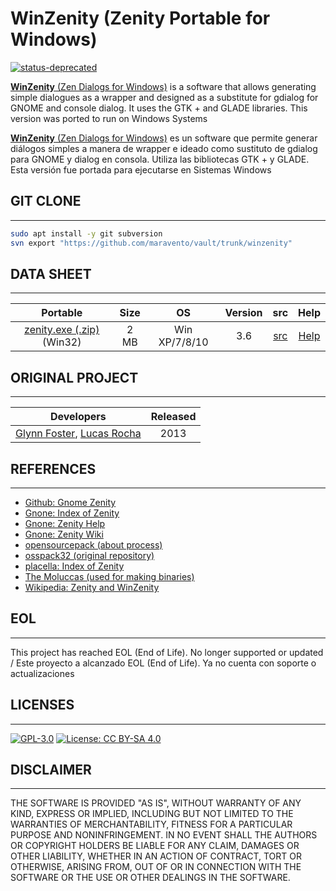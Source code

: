 # WinZenity (Zenity Portable for Windows)

[![status-deprecated](https://img.shields.io/badge/status-deprecated-red.svg)](https://github.com/maravento/vault)

[**WinZenity** (Zen Dialogs for Windows)](https://en.wikipedia.org/wiki/Zenity) is a software that allows generating simple dialogues as a wrapper and designed as a substitute for gdialog for GNOME and console dialog. It uses the GTK + and GLADE libraries. This version was ported to run on Windows Systems

[**WinZenity** (Zen Dialogs for Windows)](https://es.wikipedia.org/wiki/Zenity) es un software que permite generar diálogos simples a manera de wrapper e ideado como sustituto de gdialog para GNOME y dialog en consola. Utiliza las bibliotecas GTK + y GLADE. Esta versión fue portada para ejecutarse en Sistemas Windows

## GIT CLONE

---

```bash
sudo apt install -y git subversion
svn export "https://github.com/maravento/vault/trunk/winzenity"
```

## DATA SHEET

---

|Portable|Size|OS|Version|src|Help|
| :---: | :---: | :---: | :---: | :---: |:---: |
|[zenity.exe (.zip)](https://github.com/maravento/vault/raw/master/winzenity/zenity.zip) (Win32)|2 MB|Win XP/7/8/10|3.6|[src](https://github.com/maravento/vault/raw/master/winzenity/zenity-3.6.0_src.7z)|[Help](https://github.com/maravento/vault/raw/master/winzenity/zenityhelp.txt)|

## ORIGINAL PROJECT

---

| Developers | Released |
| :---: | :---: |
| [Glynn Foster](glynn.foster@sun.com), [Lucas Rocha](lucasr@gnome.org)| 2013 |

## REFERENCES

---

- [Github: Gnome Zenity](https://github.com/GNOME/zenity)
- [Gnone: Index of Zenity](http://ftp.gnome.org/pub/gnome/sources/zenity)
- [Gnone: Zenity Help](https://help.gnome.org/users/zenity/stable/index.html.en)
- [Gnone: Zenity Wiki](https://wiki.gnome.org/action/show/Projects/Zenity)
- [opensourcepack (about process)](https://opensourcepack.blogspot.com/2013/02/zenity-360-portable.html)
- [osspack32 (original repository)](https://web.archive.org/web/20160805164634/https://code.google.com/p/osspack32)
- [placella: Index of Zenity](http://www.placella.com/software/zenity/)
- [The Moluccas (used for making binaries)](https://sourceforge.net/projects/tumagcc/)
- [Wikipedia: Zenity and WinZenity](https://en.wikipedia.org/wiki/Zenity#:~:text=Tyler%5B4%5D-,Cross%2Dplatform%20compatibility,-%5Bedit%5D)

## EOL

---

This project has reached EOL (End of Life). No longer supported or updated / Este proyecto a alcanzado EOL (End of Life). Ya no cuenta con soporte o actualizaciones

## LICENSES

---

[![GPL-3.0](https://img.shields.io/badge/License-GPLv3-blue.svg)](https://www.gnu.org/licenses/gpl.txt)
[![License: CC BY-SA 4.0](https://img.shields.io/badge/License-CC_BY--SA_4.0-lightgrey.svg)](https://creativecommons.org/licenses/by-sa/4.0/)

## DISCLAIMER

---

THE SOFTWARE IS PROVIDED "AS IS", WITHOUT WARRANTY OF ANY KIND, EXPRESS OR IMPLIED, INCLUDING BUT NOT LIMITED TO THE WARRANTIES OF MERCHANTABILITY, FITNESS FOR A PARTICULAR PURPOSE AND NONINFRINGEMENT. IN NO EVENT SHALL THE AUTHORS OR COPYRIGHT HOLDERS BE LIABLE FOR ANY CLAIM, DAMAGES OR OTHER LIABILITY, WHETHER IN AN ACTION OF CONTRACT, TORT OR OTHERWISE, ARISING FROM, OUT OF OR IN CONNECTION WITH THE SOFTWARE OR THE USE OR OTHER DEALINGS IN THE SOFTWARE.
